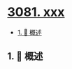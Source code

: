 # [3081. xxx](https://github.com/Tdahuyou/TNotes.leetcode/tree/main/notes/3081.%20xxx)

<!-- region:toc -->

- [1. 📝 概述](#1--概述)

<!-- endregion:toc -->

## 1. 📝 概述
